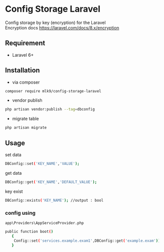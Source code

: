 # Config Storage Laravel
Config storage by key (encryption) for the Laravel <br>
Encryption docs https://laravel.com/docs/8.x/encryption

## Requirement
- Laravel 6+
## Installation
- via composer
```sh
composer require mlk9/config-storage-laravel
```
- vendor publish
```sh
php artisan vendor:publish --tag=dbconfig
```
- migrate table
```sh
php artisan migrate
```
## Usage
set data
```sh
DBConfig::set('KEY_NAME','VALUE'); 
```
get data
```sh
DBConfig::get('KEY_NAME','DEFAULT_VALUE'); 
```
key exist
```sh
DBConfig::exists('KEY_NAME'); //output : bool
```
### config using
`app\Providers\AppServiceProvider.php`
```sh
public function boot()
   {
    Config::set('services.example.exam1',DBConfig::get('example.exam'));
   }
```
